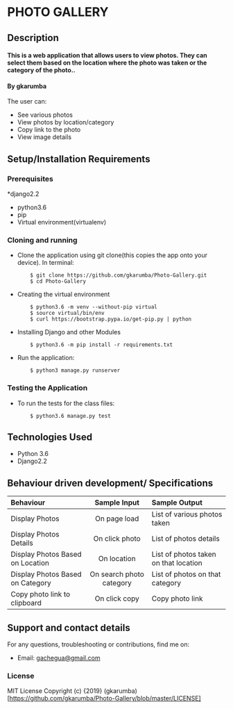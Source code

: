 # PHOTO GALLERY

## Description
#### This is a web application that allows users to view photos. They can select them based on the location where the photo was taken or the category of the photo..
#### By **gkarumba**
The user can:
* See various photos
* View photos by location/category
* Copy link to the photo
* View image details
## Setup/Installation Requirements
### Prerequisites
*django2.2
* python3.6
* pip
* Virtual environment(virtualenv)

### Cloning and running
* Clone the application using git clone(this copies the app onto your device). In terminal:

          $ git clone https://github.com/gkarumba/Photo-Gallery.git
          $ cd Photo-Gallery

* Creating the virtual environment

          $ python3.6 -m venv --without-pip virtual
          $ source virtual/bin/env
          $ curl https://bootstrap.pypa.io/get-pip.py | python

* Installing Django and other Modules

          $ python3.6 -m pip install -r requirements.txt

* Run the application:
        
          $ python3 manage.py runserver  
          
### Testing the Application
* To run the tests for the class files:

          $ python3.6 manage.py test

## Technologies Used
* Python 3.6
* Django2.2
## Behaviour driven development/ Specifications

| Behaviour |  Sample Input | Sample Output |
| :---------------- | :---------------: | :------------------ |
| Display Photos | On page load | List of various photos taken |
| Display Photos Details | On click photo | List of photos details |
| Display Photos Based on Location | On location | List of photos taken on that location |
| Display Photos Based on Category | On search photo category | List of photos on that category |
| Copy photo link to clipboard | On click copy | Copy photo link |

## Support and contact details
For any questions, troubleshooting or contributions,  find me on:
* Email: gachegua@gmail.com
### License
MIT License
Copyright (c) {2019} (gkarumba)[https://github.com/gkarumba/Photo-Gallery/blob/master/LICENSE]
